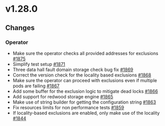 # v1.28.0

## Changes

### Operator

* Make sure the operator checks all provided addresses for exclusions [#1875](https://github.com/FoundationDB/fdb-kubernetes-operator/pull/1875)
* Simplify test setup [#1871](https://github.com/FoundationDB/fdb-kubernetes-operator/pull/1871)
* Three data hall fault domain storage check bug fix [#1869](https://github.com/FoundationDB/fdb-kubernetes-operator/pull/1869)
* Correct the version check for the locality based exclusions [#1868](https://github.com/FoundationDB/fdb-kubernetes-operator/pull/1868)
* Make sure the operator can proceed with exclusions even if multiple pods are failing [#1867](https://github.com/FoundationDB/fdb-kubernetes-operator/pull/1867)
* Add some buffer for the exclusion logic to mitigate dead locks [#1866](https://github.com/FoundationDB/fdb-kubernetes-operator/pull/1866)
* Add support for redwood storage engine [#1865](https://github.com/FoundationDB/fdb-kubernetes-operator/pull/1865)
* Make use of string builder for getting the configuration string [#1863](https://github.com/FoundationDB/fdb-kubernetes-operator/pull/1863)
* Fix resources limits for non performance tests [#1859](https://github.com/FoundationDB/fdb-kubernetes-operator/pull/1859)
* If locality-based exclusions are enabled, only make use of the locality [#1844](https://github.com/FoundationDB/fdb-kubernetes-operator/pull/1844)
